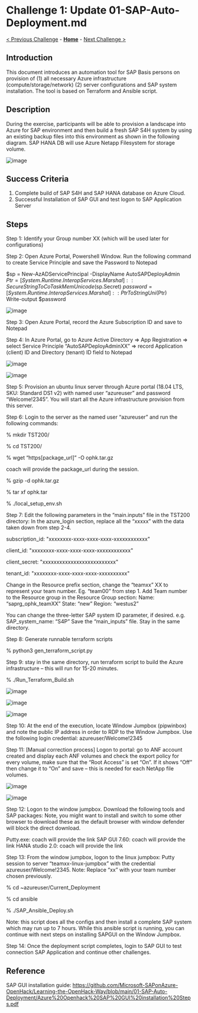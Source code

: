 # Challenge 1: Update 01-SAP-Auto-Deployment.md

[< Previous Challenge](./00-prereqs.md) - **[Home](../README.md)** - [Next Challenge >](./02-Azure-Monitor.md)

## Introduction

This document introduces an automation tool for SAP Basis persons on provision of (1) all necessary Azure infrastructure (compute/storage/network) (2) server configurations and SAP system installation. The tool is based on Terraform and Ansible script.

## Description

During the exercise, participants will be able to provision a landscape into Azure for SAP environment and then build a fresh SAP S4H system by using an existing backup files into this environment as shown in the following diagram. SAP HANA DB will use Azure Netapp Filesystem for storage volume. 

![image](https://user-images.githubusercontent.com/73615525/115279764-f99d4080-a0fb-11eb-9e56-d43ee96fe173.png)

## Success Criteria

1.	Complete build of SAP S4H and SAP HANA database on Azure Cloud.
2.	Successful Installation of SAP GUI and test logon to SAP Application Server

## Steps

Step 1: Identify your Group number XX (which will be used later for configurations)

Step 2: Open Azure Portal, Powershell Window. Run the following command to create Service Principle and save the Password to Notepad

 $sp = New-AzADServicePrincipal -DisplayName AutoSAPDeployAdmin  
 $Ptr = [System.Runtime.InteropServices.Marshal]::SecureStringToCoTaskMemUnicode($sp.Secret)
 $password = [System.Runtime.InteropServices.Marshal]::PtrToStringUni($Ptr)  
 Write-output $password

![image](https://user-images.githubusercontent.com/81709232/115281792-3e29db80-a0fe-11eb-801f-bc3d4c2ee57a.png)

Step 3: Open Azure Portal, record the Azure Subscription ID and save to Notepad

Step 4: In Azure Portal, go to Azure Active Directory => App Registration => select Service Principle “AutoSAPDeployAdminXX” => record Application (client) ID and Directory (tenant) ID field to Notepad

![image](https://user-images.githubusercontent.com/81709232/115281830-4c77f780-a0fe-11eb-8bc8-ba9a6eac5072.png)

![image](https://user-images.githubusercontent.com/81709232/115281970-77fae200-a0fe-11eb-8b65-8e884527e6cf.png)

Step 5: Provision an ubuntu linux server through Azure portal (18.04 LTS, SKU: Standard DS1 v2) with named user “azureuser” and password “Welcome!2345”. You will start all the Azure infrastructure provision from this server.

Step 6: Login to the server as the named user “azureuser” and run the following commands:

% mkdir TST200/

% cd TST200/

% wget “https[package_url]”  -O ophk.tar.gz

  coach will provide the package_url during the session.

% gzip -d  ophk.tar.gz

% tar xf  ophk.tar

% ./local_setup_env.sh



Step 7: Edit the following parameters in the “main.inputs” file in the TST200 directory: In the azure_login section, replace all the “xxxxx” with the data taken down from step 2-4. 

 subscription_id: "xxxxxxxx-xxxx-xxxx-xxxx-xxxxxxxxxxxx" 
 
 client_id: "xxxxxxxx-xxxx-xxxx-xxxx-xxxxxxxxxxxx"
 
 client_secret:  "xxxxxxxxxxxxxxxxxxxxxxxxxx" 
 
 tenant_id:  "xxxxxxxx-xxxx-xxxx-xxxx-xxxxxxxxxx"
 
  
Change in the Resource prefix section, change the “teamxx” XX to represent your team number. Eg. “team00” from step 1.
Add Team number to the Resource group in the Resource Group section:
Name: “saprg_ophk_teamXX”
State: “new”
Region: “westus2”

You can change the three-letter SAP system ID parameter, if desired. 
e.g. SAP_system_name: “S4P”
Save the “main_inputs” file. Stay in the same directory.

Step 8: Generate runnable terraform scripts 

% python3 gen_terraform_script.py 

Step 9: stay in the same directory, run terraform script to build the Azure infrastructure – this will run for 15-20 minutes.

% ./Run_Terraform_Build.sh 

![image](https://user-images.githubusercontent.com/81709232/115282055-93fe8380-a0fe-11eb-95eb-1cd6d6e7d572.png)

![image](https://user-images.githubusercontent.com/81709232/115282096-a1b40900-a0fe-11eb-9c47-88c647cb9310.png)

![image](https://user-images.githubusercontent.com/81709232/115282125-aaa4da80-a0fe-11eb-8f4e-f47907c65188.png)

Step 10: At the end of the execution, locate Window Jumpbox  (pipwinbox) and note the public IP address in order to RDP to the Window Jumpbox. Use the following login credential:  azureuser/Welcome!2345 

Step 11: [Manual correction process] Logon to portal: go to ANF account created and display each ANF volumes and check the export policy for every volume, make sure that the “Root Access” is set “On”. If it shows “Off” then change it to “On” and save – this is needed for each NetApp file volumes.

![image](https://user-images.githubusercontent.com/81709232/115282173-bd1f1400-a0fe-11eb-8cb3-8d76f2def7f9.png)

![image](https://user-images.githubusercontent.com/81709232/115282202-c9a36c80-a0fe-11eb-991e-c8aad9222e9a.png)

Step 12: Logon to the window jumpbox. Download the following tools and SAP packages: Note, you might want to install and switch to some other browser to download these as the default browser with window defender will block the direct download. 

Putty.exe: coach will provide the link
SAP GUI 7.60: coach will provide the link
HANA studio 2.0: coach will provide the link

Step 13: From the window jumpbox, logon to the linux jumpbox:
Putty session to server “teamxx-linux-jumpbox” with the credential  azureuser/Welcome!2345. Note: Replace “xx” with your team number chosen previously. 

% cd ~azureuser/Current_Deployment

% cd ansible

% ./SAP_Ansible_Deploy.sh


Note: this script does all the configs and then install a complete SAP system which may run up to 7 hours. 
While this ansible script is running, you can continue with next steps on installing SAPGUI on the Window Jumpbox.  

Step 14: Once the deployment script completes, login to SAP GUI to test connection SAP Application and continue other challenges.

## Reference

SAP GUI installation guide: https://github.com/Microsoft-SAPonAzure-OpenHack/Learning-the-OpenHack-Way/blob/main/01-SAP-Auto-Deployment/Azure%20Openhack%20SAP%20GUI%20installation%20Steps.pdf
